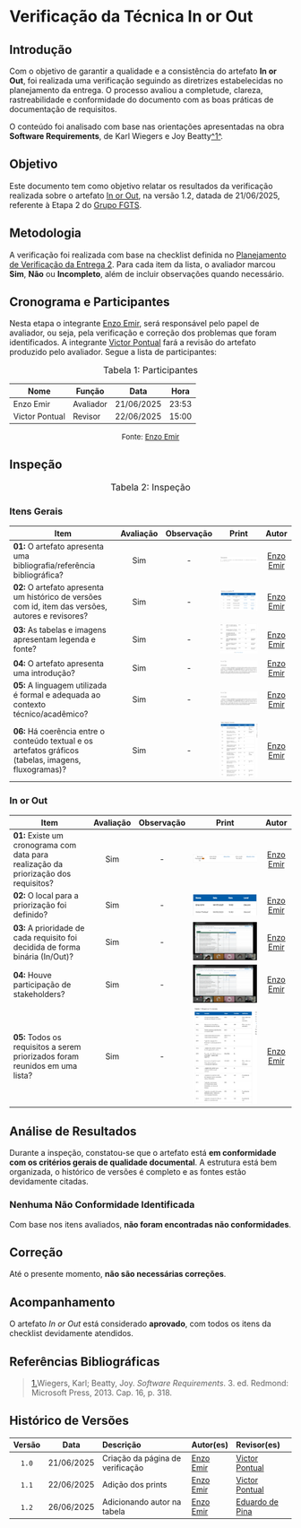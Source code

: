 # Verificação da Técnica In or Out

## Introdução

Com o objetivo de garantir a qualidade e a consistência do artefato **In or Out**, foi realizada uma verificação seguindo as diretrizes estabelecidas no planejamento da entrega. O processo avaliou a completude, clareza, rastreabilidade e conformidade do documento com as boas práticas de documentação de requisitos.

O conteúdo foi analisado com base nas orientações apresentadas na obra **Software Requirements**, de Karl Wiegers e Joy Beatty</i><a id="anchor_1" href="#REF1">^1^</a>.

## Objetivo

Este documento tem como objetivo relatar os resultados da verificação realizada sobre o artefato [In or Out](https://eduardodpms.github.io/REQ-FGTS/Elicitacao/Tecnicas-de-Priorizacao/In-or-Out/), na versão 1.2, datada de 21/06/2025, referente à Etapa 2 do [Grupo FGTS](https://github.com/eduardodpms/REQ-FGTS).

## Metodologia

A verificação foi realizada com base na checklist definida no [Planejamento de Verificação da Entrega 2](https://eduardodpms.github.io/REQ-FGTS/Verificacao/Grupo/Entrega-2/planejamento-verificacao-entrega-2/). Para cada item da lista, o avaliador marcou **Sim**, **Não** ou **Incompleto**, além de incluir observações quando necessário.

## Cronograma e Participantes

Nesta etapa o integrante [Enzo Emir](https://github.com/EnzoEmir), será responsável pelo papel de avaliador, ou seja, pela verificação e correção dos problemas que foram identificados. A integrante [Victor Pontual](https://github.com/) fará a revisão do artefato produzido pelo avaliador. Segue a lista de participantes:

<font size="3"><p style="text-align: center">Tabela 1: Participantes</p></font>

<div align="center">

<table>
  <thead>
    <tr>
      <th>Nome</th>
      <th>Função</th>
      <th>Data</th>
      <th>Hora</th>
    </tr>
  </thead>
  <tbody>
    <tr>
      <td> Enzo Emir </td>
      <td> Avaliador </td>
      <td> 21/06/2025 </td>
      <td> 23:53 </td>
    </tr>
    <tr>
      <td> Victor Pontual </td>
      <td> Revisor </td>
      <td> 22/06/2025 </td>
      <td> 15:00 </td>
    </tr>
  </tbody>
</table>

</div>

<font size="2"><p style="text-align: center">Fonte: [Enzo Emir](https://github.com/EnzoEmir)</p></font>

## Inspeção

<font size="3"><p style="text-align: center">Tabela 2: Inspeção</p></font>

### Itens Gerais

| Item | Avaliação | Observação | Print | Autor |
| ----- | :---: | :---: | :---: | :---: |
| **01:** O artefato apresenta uma bibliografia/referência bibliográfica? | Sim | - | ![Ref](https://github.com/eduardodpms/REQ-FGTS/blob/main/docs/assets/Verificacao/ref_in.png?raw=true) | [Enzo Emir](https://github.com/EnzoEmir)
| **02:** O artefato apresenta um histórico de versões com id, item das versões, autores e revisores? | Sim | - | ![Hist](https://github.com/eduardodpms/REQ-FGTS/blob/main/docs/assets/Verificacao/historico_in.png?raw=true) | [Enzo Emir](https://github.com/EnzoEmir)
| **03:** As tabelas e imagens apresentam legenda e fonte? | Sim | - | ![Fonte](https://github.com/eduardodpms/REQ-FGTS/blob/main/docs/assets/Verificacao/fonte_in.png?raw=true) | [Enzo Emir](https://github.com/EnzoEmir)
| **04:** O artefato apresenta uma introdução? | Sim | - | ![Intro](https://github.com/eduardodpms/REQ-FGTS/blob/main/docs/assets/Verificacao/intro_in.png?raw=true) | [Enzo Emir](https://github.com/EnzoEmir)
| **05:** A linguagem utilizada é formal e adequada ao contexto técnico/acadêmico? | Sim | - | ![Formal](https://github.com/eduardodpms/REQ-FGTS/blob/main/docs/assets/Verificacao/intro_in.png?raw=true) | [Enzo Emir](https://github.com/EnzoEmir)
| **06:** Há coerência entre o conteúdo textual e os artefatos gráficos (tabelas, imagens, fluxogramas)? | Sim | - | ![Coerencia](https://github.com/eduardodpms/REQ-FGTS/blob/main/docs/assets/Verificacao/lista_in.png?raw=true) | [Enzo Emir](https://github.com/EnzoEmir)



### In or Out

| Item | Avaliação | Observação | Print | Autor |
| ----- | :---: | :---: | :---: | :---: |
| **01:** Existe um cronograma com data para realização da priorização dos requisitos? | Sim | - | ![Cronograma](https://github.com/eduardodpms/REQ-FGTS/blob/main/docs/assets/Verificacao/cronograma_in.png?raw=true) | [Enzo Emir](https://github.com/EnzoEmir)
| **02:** O local para a priorização foi definido? | Sim | - | ![Local](https://github.com/eduardodpms/REQ-FGTS/blob/main/docs/assets/Verificacao/local_in.png?raw=true) | [Enzo Emir](https://github.com/EnzoEmir)
| **03:** A prioridade de cada requisito foi decidida de forma binária (In/Out)? | Sim | - | ![Binario](https://github.com/eduardodpms/REQ-FGTS/blob/main/docs/assets/Verificacao/bin_in.png?raw=true) | [Enzo Emir](https://github.com/EnzoEmir)
| **04:** Houve participação de stakeholders? | Sim | - | ![Stakeholders](https://github.com/eduardodpms/REQ-FGTS/blob/main/docs/assets/Verificacao/bin_in.png?raw=true) | [Enzo Emir](https://github.com/EnzoEmir)
| **05:** Todos os requisitos a serem priorizados foram reunidos em uma lista? | Sim | - | ![Lista](https://github.com/eduardodpms/REQ-FGTS/blob/main/docs/assets/Verificacao/lista_in.png?raw=true) | [Enzo Emir](https://github.com/EnzoEmir)




## Análise de Resultados

Durante a inspeção, constatou-se que o artefato está **em conformidade com os critérios gerais de qualidade documental**. A estrutura está bem organizada, o histórico de versões é completo e as fontes estão devidamente citadas.

### Nenhuma Não Conformidade Identificada

Com base nos itens avaliados, **não foram encontradas não conformidades**.

## Correção

Até o presente momento, **não são necessárias correções**.

## Acompanhamento

O artefato *In or Out* está considerado **aprovado**, com todos os itens da checklist devidamente atendidos.

## Referências Bibliográficas

> <a id="REF1" href="#anchor_1">1.</a>Wiegers, Karl; Beatty, Joy. *Software Requirements*. 3. ed. Redmond: Microsoft Press, 2013. Cap. 16, p. 318.

## Histórico de Versões

| Versão | Data       | Descrição                         | Autor(es)    | Revisor(es)  |
|:-----: | :--------: | :------------------------------- | :---------- | :---------- |
| `1.0`    | 21/06/2025 | Criação da página de verificação | [Enzo Emir](https://github.com/EnzoEmir)   | [Victor Pontual](https://github.com/) |
| `1.1` | 22/06/2025 | Adição dos prints | [Enzo Emir](https://github.com/EnzoEmir) | [Victor Pontual](https://github.com/) |
| `1.2` | 26/06/2025 | Adicionando autor na tabela | [Enzo Emir](https://github.com/EnzoEmir) | [Eduardo de Pina](https://github.com/eduardodpms) |